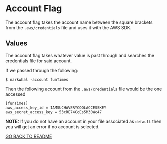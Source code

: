 # Account Flag

The account flag takes the account name between the square brackets from the `.aws/credentials` file and uses it with the AWS SDK.

## Values

The account flag takes whatever value is past through and searches the credentials file for said account.

If we passed through the following:

```
$ narkwhal -account funTimes
```

Then the following account from the `.aws/credentials` file would be the one accessed

```
[funTimes]
aws_access_key_id = IAMSUCHAVERYCOOLACCESSKEY
aws_secret_access_key = 53cRE74CcEs5M30Wc47
```

**NOTE:** If you do not have an account in your file associated as `default` then you will get an error if no account is selected.

[GO BACK TO README](account.md)
